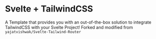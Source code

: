 # Svelte + TailwindCSS

A Template that provides you with an out-of-the-box solution to integrate TailwindCSS with your Svelte Project!
Forked and modified from ```yajatvishwak/Svelte-Tailwind-Router```
